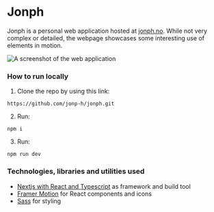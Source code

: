 # Jonph

Jonph is a personal web application hosted at [jonph.no](jonph.no). While not very complex or detailed, the webpage showcases some interesting use of elements in motion.

![A screenshot of the web application](/public/exampleImage.png)

### How to run locally

1. Clone the repo by using this link:

```
https://github.com/jonp-h/jonph.git
```

2. Run:

```
npm i
```

3. Run:

```
npm run dev
```

### Technologies, libraries and utilities used

- [Nextjs with React and Typescript](https://nextjs.org/) as framework and build tool
- [Framer Motion](https://www.framer.com/motion/) for React components and icons
- [Sass](https://sass-lang.com/) for styling
